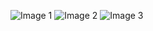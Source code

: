 ![Image 1](https://firebasestorage.googleapis.com/v0/b/login-3fe6a.appspot.com/o/Github%2FUntitled-1.png?alt=media&token=9edadd03-fbcf-47cd-846c-ca8ba781c0d1)
![Image 2](https://firebasestorage.googleapis.com/v0/b/login-3fe6a.appspot.com/o/Github%2FUntitled-2.png?alt=media&token=0431d62c-1472-40cb-a400-a5223f6ec447)
![Image 3](https://firebasestorage.googleapis.com/v0/b/login-3fe6a.appspot.com/o/Github%2FUntitled-3.png?alt=media&token=21a9ec10-aaae-4d68-9ba6-ed41ae3aa545)

